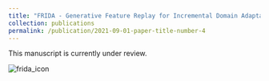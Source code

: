 ```yaml
---
title: "FRIDA - Generative Feature Replay for Incremental Domain Adaptation"
collection: publications
permalink: /publication/2021-09-01-paper-title-number-4
---
```


This manuscript is currently under review.

![frida_icon](https://user-images.githubusercontent.com/32021556/136463644-9fe67470-6196-4daf-8bd6-21feffacd881.png)

